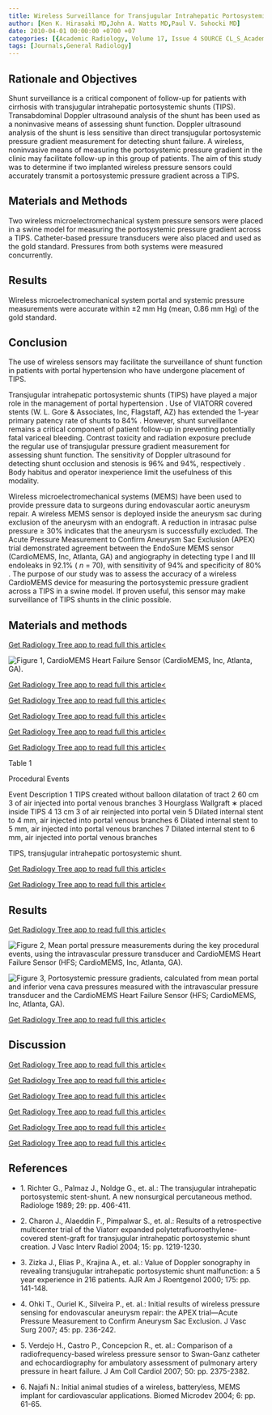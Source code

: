 ```yaml
---
title: Wireless Surveillance for Transjugular Intrahepatic Portosystemic Shunts (TIPS)
author: [Ken K. Hirasaki MD,John A. Watts MD,Paul V. Suhocki MD]
date: 2010-04-01 00:00:00 +0700 +07
categories: [{Academic Radiology, Volume 17, Issue 4 SOURCE CL_S_AcademicRadiologyVolume17Issue4 1}]
tags: [Journals,General Radiology]
---
```

## Rationale and Objectives

Shunt surveillance is a critical component of follow-up for patients with cirrhosis with transjugular intrahepatic portosystemic shunts (TIPS). Transabdominal Doppler ultrasound analysis of the shunt has been used as a noninvasive means of assessing shunt function. Doppler ultrasound analysis of the shunt is less sensitive than direct transjugular portosystemic pressure gradient measurement for detecting shunt failure. A wireless, noninvasive means of measuring the portosystemic pressure gradient in the clinic may facilitate follow-up in this group of patients. The aim of this study was to determine if two implanted wireless pressure sensors could accurately transmit a portosystemic pressure gradient across a TIPS.

## Materials and Methods

Two wireless microelectromechanical system pressure sensors were placed in a swine model for measuring the portosystemic pressure gradient across a TIPS. Catheter-based pressure transducers were also placed and used as the gold standard. Pressures from both systems were measured concurrently.

## Results

Wireless microelectromechanical system portal and systemic pressure measurements were accurate within ±2 mm Hg (mean, 0.86 mm Hg) of the gold standard.

## Conclusion

The use of wireless sensors may facilitate the surveillance of shunt function in patients with portal hypertension who have undergone placement of TIPS.

Transjugular intrahepatic portosystemic shunts (TIPS) have played a major role in the management of portal hypertension . Use of VIATORR covered stents (W. L. Gore & Associates, Inc, Flagstaff, AZ) has extended the 1-year primary patency rate of shunts to 84% . However, shunt surveillance remains a critical component of patient follow-up in preventing potentially fatal variceal bleeding. Contrast toxicity and radiation exposure preclude the regular use of transjugular pressure gradient measurement for assessing shunt function. The sensitivity of Doppler ultrasound for detecting shunt occlusion and stenosis is 96% and 94%, respectively . Body habitus and operator inexperience limit the usefulness of this modality.

Wireless microelectromechanical systems (MEMS) have been used to provide pressure data to surgeons during endovascular aortic aneurysm repair. A wireless MEMS sensor is deployed inside the aneurysm sac during exclusion of the aneurysm with an endograft. A reduction in intrasac pulse pressure ≥ 30% indicates that the aneurysm is successfully excluded. The Acute Pressure Measurement to Confirm Aneurysm Sac Exclusion (APEX) trial demonstrated agreement between the EndoSure MEMS sensor (CardioMEMS, Inc, Atlanta, GA) and angiography in detecting type I and III endoleaks in 92.1% ( _n_ = 70), with sensitivity of 94% and specificity of 80% . The purpose of our study was to assess the accuracy of a wireless CardioMEMS device for measuring the portosystemic pressure gradient across a TIPS in a swine model. If proven useful, this sensor may make surveillance of TIPS shunts in the clinic possible.

## Materials and methods

[Get Radiology Tree app to read full this article<](https://clinicalpub.com/app)

![Figure 1, CardioMEMS Heart Failure Sensor (CardioMEMS, Inc, Atlanta, GA).](https://storage.googleapis.com/dl.dentistrykey.com/clinical/WirelessSurveillanceforTransjugularIntrahepaticPortosystemicShuntsTIPS/0_1s20S1076633210000644.jpg)

[Get Radiology Tree app to read full this article<](https://clinicalpub.com/app)

[Get Radiology Tree app to read full this article<](https://clinicalpub.com/app)

[Get Radiology Tree app to read full this article<](https://clinicalpub.com/app)

[Get Radiology Tree app to read full this article<](https://clinicalpub.com/app)

[Get Radiology Tree app to read full this article<](https://clinicalpub.com/app)

Table 1


Procedural Events


Event Description 1 TIPS created without balloon dilatation of tract 2 60 cm  3  of air injected into portal venous branches 3 Hourglass Wallgraft  ∗  placed inside TIPS 4 13 cm  3  of air reinjected into portal vein 5 Dilated internal stent to 4 mm, air injected into portal venous branches 6 Dilated internal stent to 5 mm, air injected into portal venous branches 7 Dilated internal stent to 6 mm, air injected into portal venous branches

TIPS, transjugular intrahepatic portosystemic shunt.


[Get Radiology Tree app to read full this article<](https://clinicalpub.com/app)

[Get Radiology Tree app to read full this article<](https://clinicalpub.com/app)

## Results

[Get Radiology Tree app to read full this article<](https://clinicalpub.com/app)

![Figure 2, Mean portal pressure measurements during the key procedural events, using the intravascular pressure transducer and CardioMEMS Heart Failure Sensor (HFS; CardioMEMS, Inc, Atlanta, GA).](https://storage.googleapis.com/dl.dentistrykey.com/clinical/WirelessSurveillanceforTransjugularIntrahepaticPortosystemicShuntsTIPS/1_1s20S1076633210000644.jpg)

![Figure 3, Portosystemic pressure gradients, calculated from mean portal and inferior vena cava pressures measured with the intravascular pressure transducer and the CardioMEMS Heart Failure Sensor (HFS; CardioMEMS, Inc, Atlanta, GA).](https://storage.googleapis.com/dl.dentistrykey.com/clinical/WirelessSurveillanceforTransjugularIntrahepaticPortosystemicShuntsTIPS/2_1s20S1076633210000644.jpg)

[Get Radiology Tree app to read full this article<](https://clinicalpub.com/app)

## Discussion

[Get Radiology Tree app to read full this article<](https://clinicalpub.com/app)

[Get Radiology Tree app to read full this article<](https://clinicalpub.com/app)

[Get Radiology Tree app to read full this article<](https://clinicalpub.com/app)

[Get Radiology Tree app to read full this article<](https://clinicalpub.com/app)

[Get Radiology Tree app to read full this article<](https://clinicalpub.com/app)

[Get Radiology Tree app to read full this article<](https://clinicalpub.com/app)

## References

- 1\. Richter G., Palmaz J., Noldge G., et. al.: The transjugular intrahepatic portosystemic stent-shunt. A new nonsurgical percutaneous method. Radiologe 1989; 29: pp. 406-411.


- 2\. Charon J., Alaeddin F., Pimpalwar S., et. al.: Results of a retrospective multicenter trial of the Viatorr expanded polytetrafluoroethylene-covered stent-graft for transjugular intrahepatic portosystemic shunt creation. J Vasc Interv Radiol 2004; 15: pp. 1219-1230.


- 3\. Zizka J., Elias P., Krajina A., et. al.: Value of Doppler sonography in revealing transjugular intrahepatic portosystemic shunt malfunction: a 5 year experience in 216 patients. AJR Am J Roentgenol 2000; 175: pp. 141-148.


- 4\. Ohki T., Ouriel K., Silveira P., et. al.: Initial results of wireless pressure sensing for endovascular aneurysm repair: the APEX trial—Acute Pressure Measurement to Confirm Aneurysm Sac Exclusion. J Vasc Surg 2007; 45: pp. 236-242.


- 5\. Verdejo H., Castro P., Concepcion R., et. al.: Comparison of a radiofrequency-based wireless pressure sensor to Swan-Ganz catheter and echocardiography for ambulatory assessment of pulmonary artery pressure in heart failure. J Am Coll Cardiol 2007; 50: pp. 2375-2382.


- 6\. Najafi N.: Initial animal studies of a wireless, batteryless, MEMS implant for cardiovascular applications. Biomed Microdev 2004; 6: pp. 61-65.